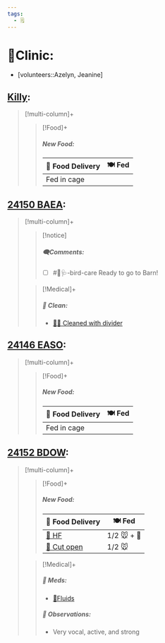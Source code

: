 ```yaml
---
tags:
  - 🗒️
---
```


# 🏥Clinic:
- [volunteers::Azelyn, Jeanine]

## [Killy](../RARE%20Birds/Ed%20Birds/Killy.md):
> [!multi-column]+
>
>> [!Food]+
>>##### New Food:
>> |🚚 Food Delivery| 🍽️ Fed|
>> |---|---|
>>|Fed in cage|
>

## [24150 BAEA](../RARE%20Birds/24150%20BAEA.md):
> [!multi-column]+
>
>> [!notice]
>>##### 🗨️Comments:
>> - [ ] #🦅🩺-bird-care Ready to go to Barn!
>
>
>> [!Medical]+
>>##### 🫧 Clean:
>> - [🧼➗ Cleaned with divider](../Admin/Codes/Cleaned%20with%20divider.md)
>>

## [24146 EASO](../RARE%20Birds/24146%20EASO.md):
> [!multi-column]+
>
>> [!Food]+
>>##### New Food:
>> |🚚 Food Delivery| 🍽️ Fed|
>> |---|---|
>>|Fed in cage|
>

## [24152 BDOW](../RARE%20Birds/24152%20BDOW.md):
> [!multi-column]+
>
>> [!Food]+
>>##### New Food:
>> |🚚 Food Delivery| 🍽️ Fed|
>> |---|---|
>>|[🫱 HF](../Admin/Codes/Handfed.md)|1/2 🐭 + 💊|
>>|[🔪 Cut open](../Admin/Codes/Cut%20open.md)|1/2 🐭
>
>> [!Medical]+
>>##### 💊 Meds:
>> - [💉Fluids](../Admin/Codes/Medication/Fluids.md)
>>
>> ##### 🔭 Observations:
>> - Very vocal, active, and strong
